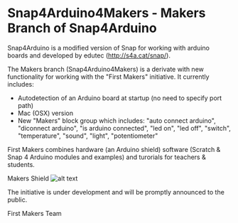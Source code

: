 Snap4Arduino4Makers - Makers Branch of Snap4Arduino
===================================================

Snap4Arduino is a modified version of Snap for working with arduino boards and developed by edutec (http://s4a.cat/snap/).

The Makers branch (Snap4Arduino4Makers) is a derivate with new functionality for working with the "First Makers" initiative. It currently includes:

- Autodetection of an Arduino board at startup (no need to specify port path)
- Mac (OSX) version
- New "Makers" block group which includes: "auto connect arduino", "diconnect arduino", "is arduino connected", "led on", "led off", "switch", "temperature", "sound", "light", "potentiometer"

First Makers combines hardware (an Arduino shield) software (Scratch & Snap 4 Arduino modules and examples) and turorials for teachers & students.

Makers Shield 
![alt text](https://github.com/elaval/Snap4Arduino/blob/makers/images/tide_makers.jpg "Tide Makers first prototype")

The initiative is under development and will be promptly announced to the public.


First Makers Team